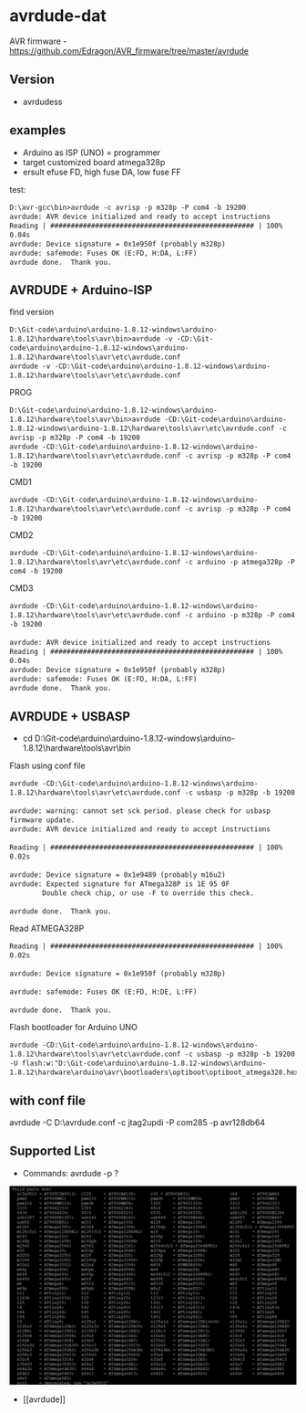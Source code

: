

# avrdude-dat

AVR firmware - https://github.com/Edragon/AVR_firmware/tree/master/avrdude

## Version

- avrdudess 

## examples


* Arduino as ISP (UNO) = programmer
* target customized board atmega328p
* ersult efuse FD, high fuse DA, low fuse FF

test: 

    D:\avr-gcc\bin>avrdude -c avrisp -p m328p -P com4 -b 19200
    avrdude: AVR device initialized and ready to accept instructions
    Reading | ################################################## | 100% 0.04s
    avrdude: Device signature = 0x1e950f (probably m328p)
    avrdude: safemode: Fuses OK (E:FD, H:DA, L:FF)
    avrdude done.  Thank you.




## AVRDUDE + Arduino-ISP

find version 

    D:\Git-code\arduino\arduino-1.8.12-windows\arduino-1.8.12\hardware\tools\avr\bin>avrdude -v -CD:\Git-code\arduino\arduino-1.8.12-windows\arduino-1.8.12\hardware\tools\avr\etc\avrdude.conf
    avrdude -v -CD:\Git-code\arduino\arduino-1.8.12-windows\arduino-1.8.12\hardware\tools\avr\etc\avrdude.conf

PROG

    D:\Git-code\arduino\arduino-1.8.12-windows\arduino-1.8.12\hardware\tools\avr\bin>avrdude -CD:\Git-code\arduino\arduino-1.8.12-windows\arduino-1.8.12\hardware\tools\avr\etc\avrdude.conf -c avrisp -p m328p -P com4 -b 19200
    avrdude -CD:\Git-code\arduino\arduino-1.8.12-windows\arduino-1.8.12\hardware\tools\avr\etc\avrdude.conf -c avrisp -p m328p -P com4 -b 19200

CMD1

    avrdude -CD:\Git-code\arduino\arduino-1.8.12-windows\arduino-1.8.12\hardware\tools\avr\etc\avrdude.conf -c avrisp -p m328p -P com4 -b 19200

CMD2

    avrdude -CD:\Git-code\arduino\arduino-1.8.12-windows\arduino-1.8.12\hardware\tools\avr\etc\avrdude.conf -c arduino -p atmega328p -P com4 -b 19200

CMD3

    avrdude -CD:\Git-code\arduino\arduino-1.8.12-windows\arduino-1.8.12\hardware\tools\avr\etc\avrdude.conf -c arduino -p m328p -P com4 -b 19200

    avrdude: AVR device initialized and ready to accept instructions
    Reading | ################################################## | 100% 0.04s
    avrdude: Device signature = 0x1e950f (probably m328p)
    avrdude: safemode: Fuses OK (E:FD, H:DA, L:FF)
    avrdude done.  Thank you.


## AVRDUDE + USBASP

* cd D:\Git-code\arduino\arduino-1.8.12-windows\arduino-1.8.12\hardware\tools\avr\bin

Flash using conf file 

    avrdude -CD:\Git-code\arduino\arduino-1.8.12-windows\arduino-1.8.12\hardware\tools\avr\etc\avrdude.conf -c usbasp -p m328p -b 19200

    avrdude: warning: cannot set sck period. please check for usbasp firmware update.
    avrdude: AVR device initialized and ready to accept instructions

    Reading | ################################################## | 100% 0.02s

    avrdude: Device signature = 0x1e9489 (probably m16u2)
    avrdude: Expected signature for ATmega328P is 1E 95 0F
            Double check chip, or use -F to override this check.

    avrdude done.  Thank you.

Read ATMEGA328P

    Reading | ################################################## | 100% 0.02s

    avrdude: Device signature = 0x1e950f (probably m328p) 

    avrdude: safemode: Fuses OK (E:FD, H:DE, L:FF)

    avrdude done.  Thank you.

Flash bootloader for Arduino UNO

    avrdude -CD:\Git-code\arduino\arduino-1.8.12-windows\arduino-1.8.12\hardware\tools\avr\etc\avrdude.conf -c usbasp -p m328p -b 19200 -U flash:w:"D:\Git-code\arduino\arduino-1.8.12-windows\arduino-1.8.12\hardware\arduino\avr\bootloaders\optiboot\optiboot_atmega328.hex":a


## with conf file 

avrdude -C D:\avrdude.conf -c jtag2updi -P com285 -p avr128db64


## Supported List 

- Commands: avrdude -p ?
  
![](2023-09-12-17-52-25.png)

- [[avrdude]]